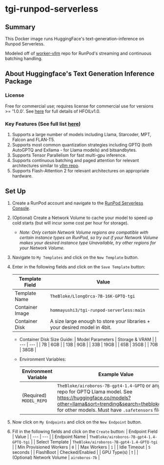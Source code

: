 # tgi-runpod-serverless

## Summary
This Docker image runs HuggingFace's text-generation-inference on Runpod Serverless.

Modeled off of [worker-vllm](https://github.com/runpod-workers/worker-vllm) repo for RunPod's streaming and continuous batching handling.

## About Huggingface's Text Generation Inference Package
### License
Free for commercial use; requires license for commercial use for versions >= '1.0.0'. See [here](https://github.com/huggingface/text-generation-inference/blob/main/LICENSE) for full details of HFOILv1.0.

### Key Features (See full list [here](https://github.com/huggingface/text-generation-inference#features))
1. Supports a large number of models including Llama, Starcoder, MPT, Falcon and FLAN-T5.
2. Supports most common quantization strategies including GPTQ (both AutoGPTQ and Exllama - for Llama models) and bitsandbytes.
3. Supports Tensor Parallelism for fast multi-gpu inference.
4. Supports continuous batching and paged attention for relevant architectures similar to [vllm repo](https://github.com/vllm-project/vllm).
5. Supports Flash-Attention 2 for relevant architectures on appropriate hardware.

## Set Up
1. Create a RunPod account and navigate to the [RunPod Serverless Console](https://www.runpod.io/console/serverless).
2. (Optional) Create a Network Volume to cache your model to speed up cold starts (but will incur some cost per hour for storage).
    - *Note: Only certain Network Volume regions are compatible with certain instance types on RunPod, so try out if your Network Volume makes your desired instance type Unavailable, try other regions for your Network Volume.*
3. Navigate to `My Templates` and click on the `New Template` button.
4. Enter in the following fields and click on the `Save Template` button:

    | Template Field | Value |
    | --- | --- |
    | Template Name | `TheBloke/LlongOrca-7B-16K-GPTQ-tgi` |
    | Container Image | `hommayushi3/tgi-runpod-serverless:main` |
    | Container Disk | A size large enough to store your libraries + your desired model in 4bit. |

    - Container Disk Size Guide:
        | Model Parameters | Storage & VRAM |
        | --- | --- |
        | 7B | 6GB |
        | 13B | 9GB |
        | 33B | 19GB |
        | 65B | 35GB |
        | 70B | 38GB |

    - Environment Variables:

        | Environment Variable | Example Value |
        | --- | --- |
        | (Required) `MODEL_REPO` | `TheBloke/airoboros-7B-gpt4-1.4-GPTQ` or any other repo for GPTQ Llama model. See https://huggingface.co/models?other=llama&sort=trending&search=thebloke+gptq for other models. Must have `.safetensors` file(s). |

4. Now click on `My Endpoints` and click on the `New Endpoint` button.
5. Fill in the following fields and click on the `Create` button:
    | Endpoint Field | Value |
    | --- | --- |
    | Endpoint Name | `TheBloke/airoboros-7B-gpt4-1.4-GPTQ-tgi` |
    | Select Template | `TheBloke/airoboros-7B-gpt4-1.4-GPTQ-tgi` |
    | Min Provisioned Workers | `0` |
    | Max Workers | `1` |
    | Idle Timeout | `5` seconds |
    | FlashBoot | Checked/Enabled |
    | GPU Type(s) | t |
    | (Optional) Network Volume | `airoboros-7b` |
